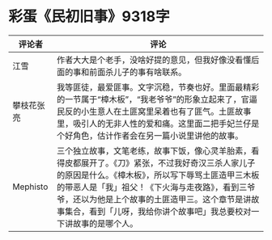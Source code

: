 # 彩蛋《民初旧事》9318字

评论者 | 评论 |
|---|---|
江雪|作者大大是个老手，没啥好提的意见，但我好像没看懂后面的事和前面杀儿子的事有啥联系。
攀枝花张亮|我等匪徒，最爱匪事。文字沉稳，节奏也好。里面最精彩的一节属于“樟木板”，“我老爷爷”的形象立起来了，官逼民反的小生意人在土匪窝里呆着也有了匪气。土匪故事里，吸引人的无非人性的爱和痛。这里面二把手妃兰仔是个好角色，估计作者会在另一篇小说里讲他的故事。
Mephisto|三个独立故事，文笔老练，故事下饭，像心灵羊胎素，看得皮都展开了。《刀》紧张，不过我好奇汉三杀人家儿子的原因是什么。《樟木板》，所以写下辱骂土匪造甲三木板的带恶人是「我」祖父！《下火海与走夜路》，看到三爷爷，还以为他是上个故事的土匪造甲三。这个章节是讲故事集合，看到「儿呀，我给你讲个故事吧」我总要校对一下讲故事的是哪个人。
